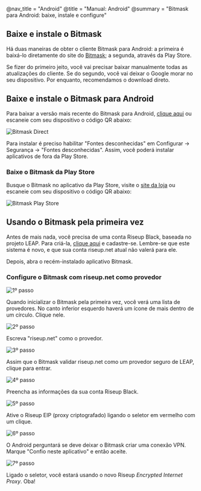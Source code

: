 @nav_title = "Android"
@title = "Manual: Android"
@summary = "Bitmask para Android: baixe, instale e configure"

## Baixe e instale o Bitmask

Há duas maneiras de obter o cliente Bitmask para Android: a primeira é baixá-lo diretamente do site do [Bitmask](https://dl.bitmask.net); a segunda, através da Play Store.

Se fizer do primeiro jeito, você vai precisar baixar manualmente todas as atualizações do cliente. Se do segundo, você vai deixar o Google morar no seu dispositivo. Por enquanto, recomendamos o download direto.

## Baixe e instale o Bitmask para Android

Para baixar a versão mais recente do Bitmask para Android, [clique aqui](https://dl.bitmask.net/client/android/Bitmask-Android-latest.apk) ou escaneie com seu dispositivo o código QR abaixo:

![Bitmask Direct](Bitmask-direct.png)

Para instalar é preciso habilitar "Fontes desconhecidas" em Configurar -> Segurança -> "Fontes desconhecidas". Assim, você poderá instalar aplicativos de fora da Play Store.

### Baixe o Bitmask da Play Store

Busque o Bitmask no aplicativo da Play Store, visite o [site da loja](https://play.google.com/store/apps/details?id=se.leap.bitmaskclient) ou escaneie com seu dispositivo o código QR abaixo:

![Bitmask Play Store](Bitmask-play.png)

## Usando o Bitmask pela primeira vez

Antes de mais nada, você precisa de uma conta Riseup Black, baseada no projeto LEAP. Para criá-la, [clique aqui](https://black.riseup.net/login) e cadastre-se. Lembre-se que este sistema é novo, e que sua conta riseup.net atual não valerá para ele.

Depois, abra o recém-instalado aplicativo Bitmask.

### Configure o Bitmask com riseup.net como provedor

![1º passo](Bitmask-android-3.png)

Quando inicializar o Bitmask pela primeira vez, você verá uma lista de provedores. No canto inferior esquerdo haverá um ícone de mais dentro de um círculo. Clique nele.

![2º passo](Bitmask-android-1.png)

Escreva "riseup.net" como o provedor.

![3º passo](Bitmask-android-2.png)

Assim que o Bitmask validar riseup.net como um provedor seguro de LEAP, clique para entrar.

![4º passo](Bitmask-android-4.png)

Preencha as informações da sua conta Riseup Black.

![5º passo](Bitmask-android-5.png)

Ative o Riseup EIP (proxy criptografado) ligando o seletor em vermelho com um clique.

![6º passo](Bitmask-android-6.png)

O Android perguntará se deve deixar o Bitmask criar uma conexão VPN. Marque "Confio neste aplicativo" e então aceite.

![7º passo](Bitmask-android-7.png)

Ligado o seletor, você estará usando o novo Riseup _Encrypted Internet Proxy_. Oba!
